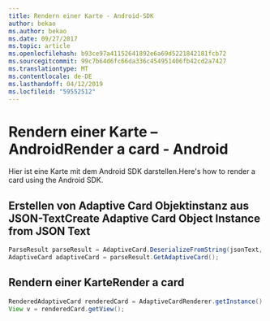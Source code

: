 ```yaml
---
title: Rendern einer Karte - Android-SDK
author: bekao
ms.author: bekao
ms.date: 09/27/2017
ms.topic: article
ms.openlocfilehash: b93ce97a41152641892e6a69d5221842181fcb72
ms.sourcegitcommit: 99c7b64d6fc66da336c454951406fb42cd2a7427
ms.translationtype: MT
ms.contentlocale: de-DE
ms.lasthandoff: 04/12/2019
ms.locfileid: "59552512"
---
```

# <a name="render-a-card---android"></a><span data-ttu-id="6f996-102">Rendern einer Karte – Android</span><span class="sxs-lookup"><span data-stu-id="6f996-102">Render a card - Android</span></span>

<span data-ttu-id="6f996-103">Hier ist eine Karte mit dem Android SDK darstellen.</span><span class="sxs-lookup"><span data-stu-id="6f996-103">Here's how to render a card using the Android SDK.</span></span>

## <a name="create-adaptive-card-object-instance-from-json-text"></a><span data-ttu-id="6f996-104">Erstellen von Adaptive Card Objektinstanz aus JSON-Text</span><span class="sxs-lookup"><span data-stu-id="6f996-104">Create Adaptive Card Object Instance from JSON Text</span></span>

```java
ParseResult parseResult = AdaptiveCard.DeserializeFromString(jsonText, AdaptiveCardRenderer.VERSION);
AdaptiveCard adaptiveCard = parseResult.GetAdaptiveCard();
```

## <a name="render-a-card"></a><span data-ttu-id="6f996-105">Rendern einer Karte</span><span class="sxs-lookup"><span data-stu-id="6f996-105">Render a card</span></span>

```java
RenderedAdaptiveCard renderedCard = AdaptiveCardRenderer.getInstance().render(context, getSupportFragmentManager(), adaptiveCard, cardActionHandler, new HostConfig());
View v = renderedCard.getView();
```